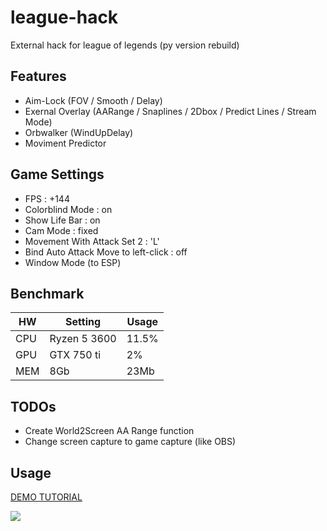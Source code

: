 # league-hack

External hack for league of legends (py version rebuild)

Features
-----
* Aim-Lock (FOV / Smooth / Delay)
* Exernal Overlay (AARange / Snaplines / 2Dbox / Predict Lines / Stream Mode)
* Orbwalker (WindUpDelay)
* Moviment Predictor

Game Settings
-----
* FPS : +144
* Colorblind Mode : on
* Show Life Bar : on
* Cam Mode : fixed
* Movement With Attack Set 2 : 'L'
* Bind Auto Attack Move to left-click : off
* Window Mode (to ESP)

Benchmark
-----
| HW  | Setting | Usage |
|-----|---------|-------|
| CPU | Ryzen 5 3600 | 11.5% |
| GPU | GTX 750 ti | 2%    |
| MEM | 8Gb | 23Mb |

TODOs
-----
- Create World2Screen AA Range function 
- Change screen capture to game capture (like OBS)

Usage
-----
[DEMO TUTORIAL](https://youtu.be/aY9wBfSsf7c)

![](demo.gif)
